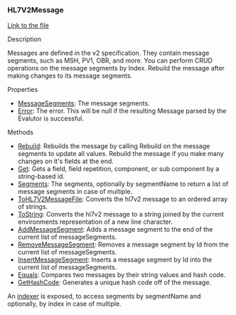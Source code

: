 ### HL7V2Message

[Link to the file](/api/ExpressionEvaluatorForDotNet.HL7V2Message.html)

Description

Messages are defined in the v2 specification. They contain message segments, such as MSH, PV1, OBR, and more. You can perform CRUD operations on the message segments by Index. Rebuild the message after making changes to its message segments.

Properties

- [MessageSegments](/api/ExpressionEvaluatorForDotNet.HL7V2Message.html#ExpressionEvaluatorForDotNet_HL7V2Message_MessageSegments): The message segments.
- [Error](/api/ExpressionEvaluatorForDotNet.HL7V2Message.html#ExpressionEvaluatorForDotNet_HL7V2Message_Error): The error. This will be null if the resulting Message parsed by the Evalutor is successful.

Methods

- [Rebuild](/api/ExpressionEvaluatorForDotNet.HL7V2Message.html#ExpressionEvaluatorForDotNet_HL7V2Message_Rebuild): Rebuilds the message by calling Rebuild on the message segments to update all values. Rebuild the message if you make many changes on it's fields at the end.
- [Get](/api/ExpressionEvaluatorForDotNet.HL7V2Message.html#ExpressionEvaluatorForDotNet_HL7V2Message_Get_System_String_): Gets a field, field repetition, component, or sub component by a string-based id.
- [Segments](/api/ExpressionEvaluatorForDotNet.HL7V2Message.html#ExpressionEvaluatorForDotNet_HL7V2Message_Segments_System_String_): The segments, optionally by segmentName to return a list of message segments in case of multiple.
- [ToHL7V2MessageFile](/api/ExpressionEvaluatorForDotNet.HL7V2Message.html#ExpressionEvaluatorForDotNet_HL7V2Message_ToHL7V2MessageFile): Converts the hl7v2 message to an ordered array of strings.
- [ToString](/api/ExpressionEvaluatorForDotNet.HL7V2Message.html#ExpressionEvaluatorForDotNet_HL7V2Message_ToString): Converts the hl7v2 message to a string joined by the current environments representation of a new line character.
- [AddMessageSegment](/api/ExpressionEvaluatorForDotNet.HL7V2Message.html#ExpressionEvaluatorForDotNet_HL7V2Message_AddMessageSegment_System_String_): Adds a message segment to the end of the current list of messageSegments.
- [RemoveMessageSegment](/api/ExpressionEvaluatorForDotNet.HL7V2Message.html#ExpressionEvaluatorForDotNet_HL7V2Message_RemoveMessageSegment_System_String_System_Int32_): Removes a message segment by Id from the current list of messageSegments.
- [InsertMessageSegment](/api/ExpressionEvaluatorForDotNet.HL7V2Message.html#ExpressionEvaluatorForDotNet_HL7V2Message_InsertMessageSegment_System_String_System_Int32_): Inserts a message segment by Id into the current list of messageSegments.
- [Equals](/api/ExpressionEvaluatorForDotNet.HL7V2Message.html#ExpressionEvaluatorForDotNet_HL7V2Message_Equals_System_Object_): Compares two messages by their string values and hash code.
- [GetHashCode](/api/ExpressionEvaluatorForDotNet.HL7V2Message.html#ExpressionEvaluatorForDotNet_HL7V2Message_GetHashCode): Generates a unique hash code off of the message.

An [indexer](/api/ExpressionEvaluatorForDotNet.HL7V2Message.html#ExpressionEvaluatorForDotNet_HL7V2Message_Item_System_String_System_Int32_) is exposed, to access segments by segmentName and optionally, by index in case of multiple.
